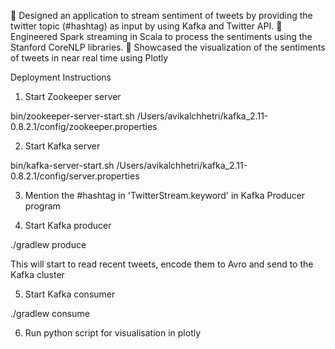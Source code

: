  Designed an application to stream sentiment of tweets by providing the twitter topic (#hashtag) as input by using Kafka and Twitter API.
 Engineered Spark streaming in Scala to process the sentiments using the Stanford CoreNLP libraries.
 Showcased the visualization of the sentiments of tweets in near real time using Plotly

Deployment Instructions

1. Start Zookeeper server

bin/zookeeper-server-start.sh /Users/avikalchhetri/kafka_2.11-0.8.2.1/config/zookeeper.properties

2. Start Kafka server

bin/kafka-server-start.sh /Users/avikalchhetri/kafka_2.11-0.8.2.1/config/server.properties

3. Mention the #hashtag in 'TwitterStream.keyword' in Kafka Producer program

4. Start Kafka producer

./gradlew produce 

This will start to read recent tweets, encode them to Avro and send to the Kafka cluster

5. Start Kafka consumer

 ./gradlew consume
 
6. Run python script for visualisation in plotly
